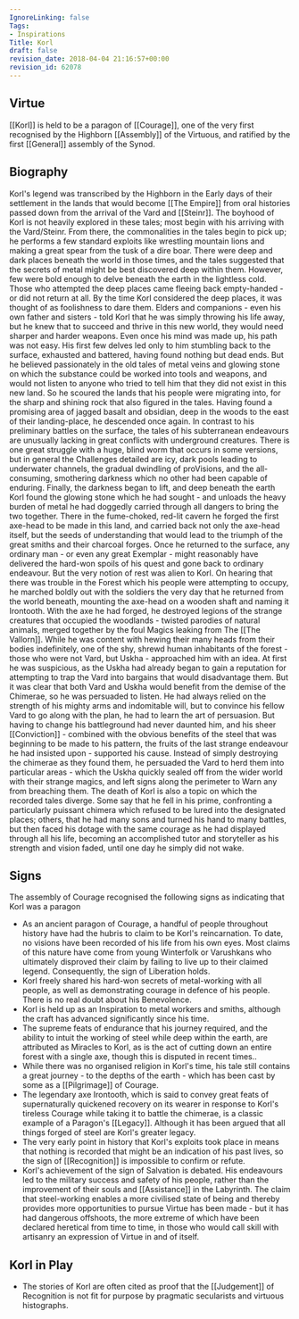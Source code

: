 ```yaml
---
IgnoreLinking: false
Tags:
- Inspirations
Title: Korl
draft: false
revision_date: 2018-04-04 21:16:57+00:00
revision_id: 62078
---
```


## Virtue
[[Korl]] is held to be a paragon of [[Courage]], one of the very first recognised by the Highborn [[Assembly]] of the Virtuous, and ratified by the first [[General]] assembly of the Synod.
## Biography
Korl's legend was transcribed by the Highborn in the Early days of their settlement in the lands that would become [[The Empire]] from oral histories passed down from the arrival of the Vard and [[Steinr]]. 
The boyhood of Korl is not heavily explored in these tales; most begin with his arriving with the Vard/Steinr.
From there, the commonalities in the tales begin to pick up; he performs a few standard exploits like wrestling mountain lions and making a great spear from the tusk of a dire boar.
There were deep and dark places beneath the world in those times, and the tales suggested that the secrets of metal might be best discovered deep within them. However, few were bold enough to delve beneath the earth in the lightless cold. Those who attempted the deep places came fleeing back empty-handed - or did not return at all.
By the time Korl considered the deep places, it was thought of as foolishness to dare them. Elders and companions - even his own father and sisters - told Korl that he was simply throwing his life away, but he knew that to succeed and thrive in this new world, they would need sharper and harder weapons.
Even once his mind was made up, his path was not easy. His first few delves led only to him stumbling back to the surface, exhausted and battered, having found nothing but dead ends. But he believed passionately in the old tales of metal veins and glowing stone on which the substance could be worked into tools and weapons, and would not listen to anyone who tried to tell him that they did not exist in this new land.
So he scoured the lands that his people were migrating into, for the sharp and shining rock that also figured in the tales. Having found a promising area of jagged basalt and obsidian, deep in the woods to the east of their landing-place, he descended once again.
In contrast to his preliminary battles on the surface, the tales of his subterranean endeavours are unusually lacking in great conflicts with underground creatures. There is one great struggle with a huge, blind worm that occurs in some versions, but in general the Challenges detailed are icy, dark pools leading to underwater channels, the gradual dwindling of proVisions, and the all-consuming, smothering darkness which no other had been capable of enduring.
Finally, the darkness began to lift, and deep beneath the earth Korl found the glowing stone which he had sought - and unloads the heavy burden of metal he had doggedly carried through all dangers to bring the two together.
There in the fume-choked, red-lit cavern he forged the first axe-head to be made in this land, and carried back not only the axe-head itself, but the seeds of understanding that would lead to the triumph of the great smiths and their charcoal forges.
Once he returned to the surface, any ordinary man - or even any great Exemplar - might reasonably have delivered the hard-won spoils of his quest and gone back to ordinary endeavour. But the very notion of rest was alien to Korl. On hearing that there was trouble in the Forest which his people were attempting to occupy, he marched boldly out with the soldiers the very day that he returned from the world beneath, mounting the axe-head on a wooden shaft and naming it Irontooth.
With the axe he had forged, he destroyed legions of the strange creatures that occupied the woodlands - twisted parodies of natural animals, merged together by the foul Magics leaking from The [[The Vallorn]].
While he was content with hewing their many heads from their bodies indefinitely, one of the shy, shrewd human inhabitants of the forest - those who were not Vard, but Uskha - approached him with an idea. At first he was suspicious, as the Uskha had already began to gain a reputation for attempting to trap the Vard into bargains that would disadvantage them. 
But it was clear that both Vard and Uskha would benefit from the demise of the Chimerae, so he was persuaded to listen.
He had always relied on the strength of his mighty arms and indomitable will, but to convince his fellow Vard to go along with the plan, he had to learn the art of persuasion. But having to change his battleground had never daunted him, and his sheer [[Conviction]] - combined with the obvious benefits of the steel that was beginning to be made to his pattern, the fruits of the last strange endeavour he had insisted upon - supported his cause.
Instead of simply destroying the chimerae as they found them, he persuaded the Vard to herd them into particular areas - which the Uskha quickly sealed off from the wider world with their strange magics, and left signs along the perimeter to Warn any from breaching them.
The death of Korl is also a topic on which the recorded tales diverge. Some say that he fell in his prime, confronting a particularly puissant chimera which refused to be lured into the designated places; others, that he had many sons and turned his hand to many battles, but then faced his dotage with the same courage as he had displayed through all his life, becoming an accomplished tutor and storyteller as his strength and vision faded, until one day he simply did not wake.
## Signs
The assembly of Courage recognised the following signs as indicating that Korl was a paragon
* As an ancient paragon of Courage, a handful of people throughout history have had the hubris to claim to be Korl's reincarnation. To date, no visions have been recorded of his life from his own eyes. Most claims of this nature have come from young Winterfolk or Varushkans who ultimately disproved their claim by failing to live up to their claimed legend. Consequently, the sign of Liberation holds.
* Korl freely shared his hard-won secrets of metal-working with all people, as well as demonstrating courage in defence of his people. There is no real doubt about his Benevolence.
* Korl is held up as an Inspiration to metal workers and smiths, although the craft has advanced significantly since his time.
* The supreme feats of endurance that his journey required, and the ability to intuit the working of steel while deep within the earth, are attributed as Miracles to Korl, as is the act of cutting down an entire forest with a single axe, though this is disputed in recent times..
* While there was no organised religion in Korl's time, his tale still contains a great journey - to the depths of the earth - which has been cast by some as a [[Pilgrimage]] of Courage.
* The legendary axe Irontooth, which is said to convey great feats of supernaturally quickened recovery on its wearer in response to Korl's tireless Courage while taking it to battle the chimerae, is a classic example of a Paragon's [[Legacy]]. Although it has been argued that all things forged of steel are Korl's greater legacy.
* The very early point in history that Korl's exploits took place in means that nothing is recorded that might be an indication of his past lives, so the sign of [[Recognition]] is impossible to confirm or refute.
* Korl's achievement of the sign of Salvation is debated. His endeavours led to the military success and safety of his people, rather than the improvement of their souls and [[Assistance]] in the Labyrinth. The claim that steel-working enables a more civilised state of being and thereby provides more opportunities to pursue Virtue has been made - but it has had dangerous offshoots, the more extreme of which have been declared heretical from time to time, in those who would call skill with artisanry an expression of Virtue in and of itself.
## Korl in Play
*  The stories of Korl are often cited as proof that the [[Judgement]] of Recognition is not fit for purpose by pragmatic secularists and virtuous histographs.